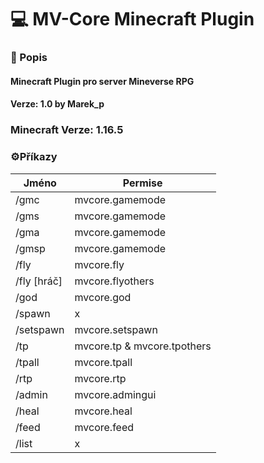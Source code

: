 # 💻 MV-Core Minecraft Plugin

### 📄 Popis

#### Minecraft Plugin pro server Mineverse RPG

#### Verze: 1.0 by Marek_p

### Minecraft Verze: 1.16.5

### ⚙️Příkazy
                    
Jméno  | Permise
------------- | -------------
/gmc  | mvcore.gamemode
/gms  | mvcore.gamemode
/gma  | mvcore.gamemode
/gmsp  | mvcore.gamemode
/fly  | mvcore.fly
/fly [hráč] | mvcore.flyothers
/god | mvcore.god
/spawn | x
/setspawn | mvcore.setspawn
/tp | mvcore.tp & mvcore.tpothers
/tpall | mvcore.tpall
/rtp | mvcore.rtp
/admin | mvcore.admingui
/heal | mvcore.heal
/feed | mvcore.feed
/list | x

